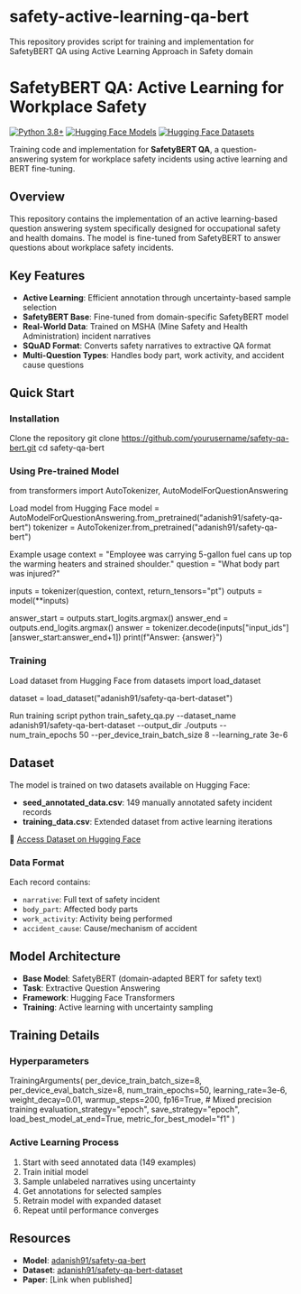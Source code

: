 # safety-active-learning-qa-bert
This repository provides script for training and implementation for SafetyBERT QA using Active Learning Approach in Safety domain
# SafetyBERT QA: Active Learning for Workplace Safety
[![Python 3.8+](https://img.shields.io/badge/python-3.8+-blue.svg)](https://www.python.org/downloads/)
[![Hugging Face Models](https://img.shields.io/badge/%F0%9F%A4%97-Models-yellow)](https://huggingface.co/adanish91/safety-qa-bert)
[![Hugging Face Datasets](https://img.shields.io/badge/%F0%9F%A4%97-Datasets-yellow)](https://huggingface.co/datasets/adanish91/safety-qa-bert-dataset)

Training code and implementation for **SafetyBERT QA**, a question-answering system for workplace safety incidents using active learning and BERT fine-tuning.

## Overview

This repository contains the implementation of an active learning-based question answering system specifically designed for occupational safety and health domains. The model is fine-tuned from SafetyBERT to answer questions about workplace safety incidents.

## Key Features

- **Active Learning**: Efficient annotation through uncertainty-based sample selection
- **SafetyBERT Base**: Fine-tuned from domain-specific SafetyBERT model
- **Real-World Data**: Trained on MSHA (Mine Safety and Health Administration) incident narratives
- **SQuAD Format**: Converts safety narratives to extractive QA format
- **Multi-Question Types**: Handles body part, work activity, and accident cause questions

## Quick Start

### Installation

Clone the repository
git clone https://github.com/yourusername/safety-qa-bert.git
cd safety-qa-bert

### Using Pre-trained Model

from transformers import AutoTokenizer, AutoModelForQuestionAnswering

Load model from Hugging Face
model = AutoModelForQuestionAnswering.from_pretrained("adanish91/safety-qa-bert")
tokenizer = AutoTokenizer.from_pretrained("adanish91/safety-qa-bert")

Example usage
context = "Employee was carrying 5-gallon fuel cans up top the warming heaters and strained shoulder."
question = "What body part was injured?"

inputs = tokenizer(question, context, return_tensors="pt")
outputs = model(**inputs)

answer_start = outputs.start_logits.argmax()
answer_end = outputs.end_logits.argmax()
answer = tokenizer.decode(inputs["input_ids"][answer_start:answer_end+1])
print(f"Answer: {answer}")

### Training

Load dataset from Hugging Face
from datasets import load_dataset

dataset = load_dataset("adanish91/safety-qa-bert-dataset")

Run training script
python train_safety_qa.py
--dataset_name adanish91/safety-qa-bert-dataset
--output_dir ./outputs
--num_train_epochs 50
--per_device_train_batch_size 8
--learning_rate 3e-6

## Dataset

The model is trained on two datasets available on Hugging Face:

- **seed_annotated_data.csv**: 149 manually annotated safety incident records
- **training_data.csv**: Extended dataset from active learning iterations

🔗 [Access Dataset on Hugging Face](https://huggingface.co/datasets/adanish91/safety-qa-bert-dataset)

### Data Format

Each record contains:
- `narrative`: Full text of safety incident
- `body_part`: Affected body parts
- `work_activity`: Activity being performed
- `accident_cause`: Cause/mechanism of accident

## Model Architecture

- **Base Model**: SafetyBERT (domain-adapted BERT for safety text)
- **Task**: Extractive Question Answering
- **Framework**: Hugging Face Transformers
- **Training**: Active learning with uncertainty sampling

## Training Details

### Hyperparameters

TrainingArguments(
per_device_train_batch_size=8,
per_device_eval_batch_size=8,
num_train_epochs=50,
learning_rate=3e-6,
weight_decay=0.01,
warmup_steps=200,
fp16=True, # Mixed precision training
evaluation_strategy="epoch",
save_strategy="epoch",
load_best_model_at_end=True,
metric_for_best_model="f1"
)

### Active Learning Process

1. Start with seed annotated data (149 examples)
2. Train initial model
3. Sample unlabeled narratives using uncertainty
4. Get annotations for selected samples
5. Retrain model with expanded dataset
6. Repeat until performance converges

## Resources

- **Model**: [adanish91/safety-qa-bert](https://huggingface.co/adanish91/safety-qa-bert)
- **Dataset**: [adanish91/safety-qa-bert-dataset](https://huggingface.co/datasets/adanish91/safety-qa-bert-dataset)
- **Paper**: [Link when published]

